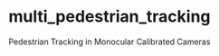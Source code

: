 multi_pedestrian_tracking
=========================

Pedestrian Tracking in Monocular Calibrated Cameras
